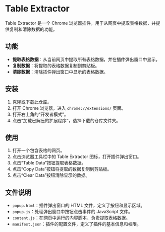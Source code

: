 # Table Extractor

Table Extractor 是一个 Chrome 浏览器插件，用于从网页中提取表格数据，并提供复制和清除数据的功能。

## 功能

- **提取表格数据**：从当前网页中提取所有表格数据，并在插件弹出窗口中显示。
- **复制数据**：将提取的表格数据复制到剪贴板。
- **清除数据**：清除插件弹出窗口中显示的表格数据。

## 安装

1. 克隆或下载此仓库。
2. 打开 Chrome 浏览器，进入 `chrome://extensions/` 页面。
3. 打开右上角的“开发者模式”。
4. 点击“加载已解压的扩展程序”，选择下载的仓库文件夹。

## 使用

1. 打开一个包含表格的网页。
2. 点击浏览器工具栏中的 Table Extractor 图标，打开插件弹出窗口。
3. 点击“Table Data”按钮提取表格数据。
4. 点击“Copy Data”按钮将提取的数据复制到剪贴板。
5. 点击“Clear Data”按钮清除显示的数据。

## 文件说明

- `popup.html`：插件弹出窗口的 HTML 文件，定义了按钮和显示区域。
- `popup.js`：处理弹出窗口中按钮点击事件的 JavaScript 文件。
- `content.js`：在网页中运行的内容脚本，负责提取表格数据。
- `manifest.json`：插件的配置文件，定义了插件的基本信息和权限。



